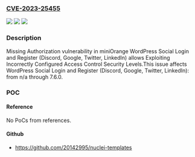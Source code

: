 ### [CVE-2023-25455](https://cve.mitre.org/cgi-bin/cvename.cgi?name=CVE-2023-25455)
![](https://img.shields.io/static/v1?label=Product&message=WordPress%20Social%20Login%20and%20Register%20(Discord%2C%20Google%2C%20Twitter%2C%20LinkedIn)&color=blue)
![](https://img.shields.io/static/v1?label=Version&message=n%2Fa&color=blue)
![](https://img.shields.io/static/v1?label=Vulnerability&message=CWE-862%20Missing%20Authorization&color=brighgreen)

### Description

Missing Authorization vulnerability in miniOrange WordPress Social Login and Register (Discord, Google, Twitter, LinkedIn) allows Exploiting Incorrectly Configured Access Control Security Levels.This issue affects WordPress Social Login and Register (Discord, Google, Twitter, LinkedIn): from n/a through 7.6.0.

### POC

#### Reference
No PoCs from references.

#### Github
- https://github.com/20142995/nuclei-templates

